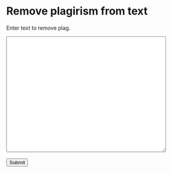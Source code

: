 
<html>
<head>

</head>
<body>

<h1>Remove plagirism from text</h1>
<p>Enter text to remove plag.</p>
  <form method=”POST” action="/action_page">
  <textarea name="message" rows="20" cols="50"></textarea>
  <br><br>
  <input type="submit">
</form>


</body>
</html>

